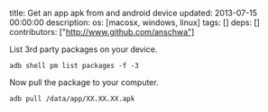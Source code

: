 title: Get an app apk from and android device
updated: 2013-07-15 00:00:00
description: 
os: [macosx, windows, linux]
tags: []
deps: []
contributors: ["http://www.github.com/anschwa"] 

List 3rd party packages on your device.
```
adb shell pm list packages -f -3
```


Now pull the package to your computer.
```
adb pull /data/app/XX.XX.XX.apk
```